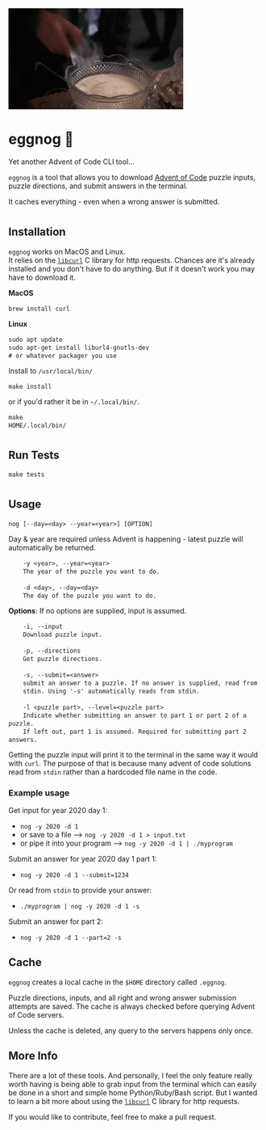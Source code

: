 <img src="eggnog.gif" height="200" alt="Clark Griswold"> 

# eggnog 🎄
Yet another Advent of Code CLI tool...

`eggnog` is a tool that allows you to download [Advent of Code](https://adventofcode.com) puzzle inputs, puzzle directions, and submit answers in the terminal. 

It caches everything - even when a wrong answer is submitted.
#

## Installation
`eggnog` works on MacOS and Linux.  
It relies on the [`libcurl`](https://curl.se/libcurl/) C library for http requests. Chances are it's already installed and you don't have to do anything. But if it doesn't work you may have to download it.  

**MacOS**  
```
brew install curl
```
**Linux**  
```
sudo apt update
sudo apt-get install liburl4-gnutls-dev
# or whatever packager you use
```
Install to `/usr/local/bin/`
```
make install
```
or if you'd rather it be in `~/.local/bin/`.
```
make
HOME/.local/bin/
```
#
## Run Tests
```
make tests
```
#
## Usage
```
nog [--day=<day> --year=<year>] [OPTION] 
```

Day & year are required unless Advent is happening - latest puzzle will automatically
be returned.
```
    -y <year>, --year=<year>
	The year of the puzzle you want to do.

    -d <day>, --day=<day>
	The day of the puzzle you want to do.
```

**Options**:
If no options are supplied, input is assumed.
```
    -i, --input
	Download puzzle input.

    -p, --directions
	Get puzzle directions.

    -s, --submit=<answer>
	submit an answer to a puzzle. If no answer is supplied, read from
	stdin. Using '-s' automatically reads from stdin.

    -l <puzzle part>, --level=<puzzle part>
	Indicate whether submitting an answer to part 1 or part 2 of a puzzle.
	If left out, part 1 is assumed. Required for submitting part 2 answers.
```
Getting the puzzle input will print it to the terminal in the same way it would with `curl`.
The purpose of that is because many advent of code solutions read from `stdin` rather than a hardcoded file name in the code.


### Example usage
Get input for year 2020 day 1:  
- `nog -y 2020 -d 1`
- or save to a file --> `nog -y 2020 -d 1 > input.txt`
- or pipe it into your program -->   `nog -y 2020 -d 1 | ./myprogram`

Submit an answer for year 2020 day 1 part 1:  
- `nog -y 2020 -d 1 --submit=1234`  

Or read from `stdin` to provide your answer:  
- `./myprogram | nog -y 2020 -d 1 -s`  

Submit an answer for part 2:  
- `nog -y 2020 -d 1 --part=2 -s`

## Cache
`eggnog` creates a local cache in the `$HOME` directory called `.eggnog`.  

Puzzle directions, inputs, and all right and wrong answer submission attempts are saved. The cache is always checked before querying Advent of Code servers.

Unless the cache is deleted, any query to the servers happens only once.

## More Info
There are a lot of these tools. And personally, I feel the only feature really worth having is being able to grab input from the terminal which can easily be done in a short and simple home Python/Ruby/Bash script. But I wanted to learn a bit more about using the [`libcurl`](https://curl.se/libcurl/) C library for http requests.  

If you would like to contribute, feel free to make a pull request.